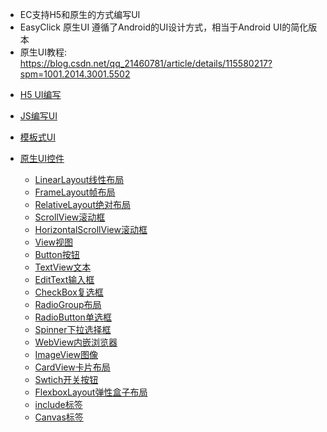 
- EC支持H5和原生的方式编写UI
- EasyClick 原生UI 遵循了Android的UI设计方式，相当于Android UI的简化版本
- 原生UI教程: https://blog.csdn.net/qq_21460781/article/details/115580217?spm=1001.2014.3001.5502

* [H5 UI编写](/zh-cn/funcs/ui/html-ui-custom.md)
* [JS编写UI](/zh-cn/funcs/ui/ui-js-inter.md)
* [模板式UI](/zh-cn/funcs/ui/ui-js-template.md)
* [原生UI控件](/zh-cn/funcs/ui/ui-native-view.md)
    * [LinearLayout线性布局](/zh-cn/funcs/ui/uidetail/linearlayout.md)
    * [FrameLayout帧布局](/zh-cn/funcs/ui/uidetail/framelayout.md)
    * [RelativeLayout绝对布局](/zh-cn/funcs/ui/uidetail/relativelayout.md)
    * [ScrollView滚动框](/zh-cn/funcs/ui/uidetail/scrollview.md)
    * [HorizontalScrollView滚动框](/zh-cn/funcs/ui/uidetail/h_scrollview.md)
    
    - [View视图](/zh-cn/funcs/ui/uidetail/view.md)
    - [Button按钮](/zh-cn/funcs/ui/uidetail/button.md)
    - [TextView文本](/zh-cn/funcs/ui/uidetail/textview.md)
    - [EditText输入框](/zh-cn/funcs/ui/uidetail/edittext.md)
    - [CheckBox复选框](/zh-cn/funcs/ui/uidetail/checkbox.md)
    - [RadioGroup布局](/zh-cn/funcs/ui/uidetail/radiogroup.md)
    - [RadioButton单选框](/zh-cn/funcs/ui/uidetail/radiobutton.md)
    - [Spinner下拉选择框](/zh-cn/funcs/ui/uidetail/spinner.md)
    - [WebView内嵌浏览器](/zh-cn/funcs/ui/uidetail/webview.md)
    - [ImageView图像](/zh-cn/funcs/ui/uidetail/imageview.md)
    - [CardView卡片布局](/zh-cn/funcs/ui/uidetail/cardview.md)
    - [Swtich开关按钮](/zh-cn/funcs/ui/uidetail/switch.md)
    - [FlexboxLayout弹性盒子布局](/zh-cn/funcs/ui/uidetail/flexboxlayout.md)
    - [include标签](/zh-cn/funcs/ui/uidetail/includetag.md)
    - [Canvas标签](/zh-cn/funcs/ui/uidetail/canvas.md)

